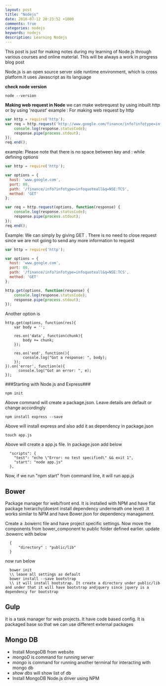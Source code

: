 ```yaml
---
layout: post
title: "Nodejs"
date: 2016-07-12 20:23:52 +1000
comments: true
categories: nodejs
keywords: nodejs
description: Learning Nodejs
---
```

This post is just for making notes during my learning of Node.js through various courses and online material. This will be always a work in progress blog post

Node.js is an open source server side runtime environment, which is cross platform.It uses Javascript as its language


**check node version**
 ```
 node --version
 ```
 

**Making web request in Node**
we can make webrequest by using inbuilt *http* or by using '*request*'
example : For making web request by http

``` javascript
var http = require('http');
var req = http.request('http://www.google.com/finance/info?infotype=infoquoteall&q=NSE:TCS', function(response) {
    console.log(response.statusCode);
    response.pipe(process.stdout);
});
req.end();
```
example: Please note that there is no space between key and : while defining options

``` javascript
var http = require('http');

var options = {
  host: 'www.google.com',
  port: 80,
  path: '/finance/info?infotype=infoquoteall&q=NSE:TCS',
  method: 'GET'
};

var req = http.request(options, function(response) {
    console.log(response.statusCode);
    response.pipe(process.stdout);
});
req.end();
```

Example:
We can simply by giving GET . There is no need to close request since we are not going to send any more information to request 

``` javascript
var http = require('http');

var options = {
  host: 'www.google.com',
  port: 80,
  path: '/finance/info?infotype=infoquoteall&q=NSE:TCS',
  method: 'GET'
};

http.get(options, function(response) {
    console.log(response.statusCode);
    response.pipe(process.stdout);
});

```
Another option is 

```
http.get(options, function(res){
    var body = '';

    res.on('data', function(chunk){
        body += chunk;
    });

    res.on('end', function(){
        console.log("Got a response: ", body);
    });
}).on('error', function(e){
      console.log("Got an error: ", e);
});

```

###Starting with Node.js and Express###
```
npm init
```
Above command will create a package.json. Leave details are default or change accordingly

```
npm install express --save
```
Above will install express and also add it as dependency in package.json

```
touch app.js
```
Above will create a app.js file. 
In package.json add below

```
  "scripts": {
    "test": "echo \"Error: no test specified\" && exit 1",
    "start": "node app.js"
  },
```


  
  Now, if we run "npm start" from command line, it will run app.js
  
  
##   Bower
  
  Package manager for web/front end. It is installed with NPM and have flat package hierarchy(doesnt install dependency underneath one level) .It works similar to NPM and have Bower.json for dependency managament.
  
  
  Create a .bowerrc file and have project specific settings. Now move the components from bower_component to public folder defined earlier. update .bowerrc with below
  
```
  {
      "directory" : "public/lib"
  }
```

now run below

  
```
  bower init
  \\ leave all settings as default
  bower install --save bootstrap
  \\ it will install bootstrap. It create a directory under public/lib and under that it will have bootstrap andjquery since jquery is a dependency for bootstrap
```

    

## Gulp
It is a task manager for web projects. It have code based config. It is packaged base so that we can use different external packages


## Mongo DB
- Install MongoDB from website
- *mongoD* is command for running server
- *mongo* is command for running another terminal for interacting with mongo db
- *show dbs* will show list of db
- Install MongoDB Node.js driver using NPM
```

  
  
  
  
